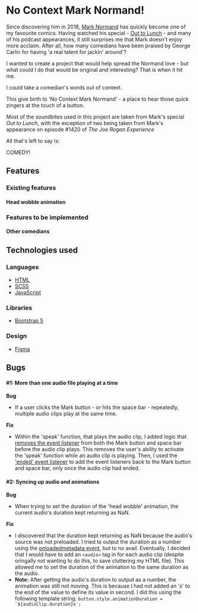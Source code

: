 # No Context Mark Normand!

Since discovering him in 2018, [Mark Normand](https://twitter.com/marknorm?ref_src=twsrc%5Egoogle%7Ctwcamp%5Eserp%7Ctwgr%5Eauthor) has quickly become one of my favourite comics. Having watched his special - [Out to Lunch](https://www.youtube.com/watch?v=tDolNU89SXI&ab_channel=marknormand) - and many of his podcast appearances, it still surprises me that Mark doesn't enjoy more acclaim. After all, how many comedians have been praised by George Carlin for having 'a real talent for jackin' around'?

I wanted to create a project that would help spread the Normand love - but what could I do that would be original and interesting? That is when it hit me.

I could take a comedian's words out of context.

This give birth to 'No Context Mark Normand' - a place to hear those quick zingers at the touch of a button.

Most of the soundbites used in this project are taken from Mark's special _Out to Lunch_, with the exception of two being taken from Mark's appearance on episode #1420 of _The Joe Rogan Experience_

All that's left to say is:

COMEDY!

## Features

### Existing features

#### Head wobble animation

### Features to be implemented

#### Other comedians

## Technologies used

### Languages

- [HTML](https://developer.mozilla.org/en-US/docs/Learn/Getting_started_with_the_web/HTML_basics)
- [SCSS](https://sass-lang.com/)
- [JavaScript](https://developer.mozilla.org/en-US/docs/Web/JavaScript)

### Libraries

- [Bootstrap 5](https://getbootstrap.com/docs/5.0/getting-started/introduction/)

### Design

- [Figma](https://www.figma.com/)

## Bugs

#### #1: More than one audio file playing at a time

**Bug**

- If a user clicks the Mark button - or hits the space bar - repeatedly, multiple audio clips play at the same time.

**Fix**

- Within the 'speak' function, that plays the audio clip, I added logic that [removes the event listener](https://developer.mozilla.org/en-US/docs/Web/API/EventTarget/removeEventListener) from both the Mark button and space bar before the audio clip plays. This removes the user's ability to activate the 'speak' function while an audio clip is playing. Then, I used the ['ended' event listener](https://developer.mozilla.org/en-US/docs/Web/API/HTMLMediaElement/ended_event) to add the event listeners back to the Mark button and space bar, only once the audio clip had ended.

#### #2: Syncing up audio and animations

**Bug**

- When trying to set the duration of the 'head wobble' animation, the current audio's duration kept returning as NaN.

**Fix**

- I discovered that the duration kept returning as NaN because the audio's source was not preloaded. I tried to output the duration as a number using the [onloadedmetadata event](https://www.w3schools.com/jsref/event_onloadedmetadata.asp), but to no avail. Eventually, I decided that I would have to add an `<audio>` tag in for each audio clip (despite oringally not wanting to do this, to save cluttering my HTML file). This allowed me to set the duration of the animation to the same duration as the audio.
- **Note:** After getting the audio's duration to output as a number, the animation was still not moving. This is because I had not added an 's' to the end of the value to define its value in second. I did this using the following template string: `` button.style.animationDuration = `${audioClip.duration}s`; ``
